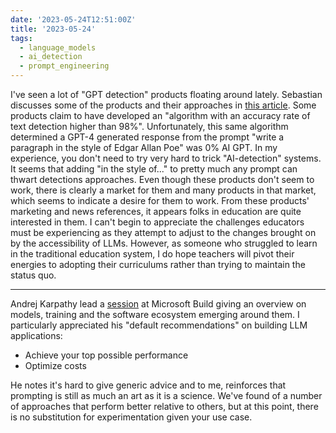 ```yaml
---
date: '2023-05-24T12:51:00Z'
title: '2023-05-24'
tags:
  - language_models
  - ai_detection
  - prompt_engineering
---
```


I've seen a lot of "GPT detection" products floating around lately.
Sebastian discusses some of the products and their approaches in [this article](https://sebastianraschka.com/blog/2023/detect-ai.html).
Some products claim to have developed an "algorithm with an accuracy rate of text detection higher than 98%".
Unfortunately, this same algorithm determined a GPT-4 generated response from the prompt "write a paragraph in the style of Edgar Allan Poe" was 0% AI GPT.
In my experience, you don't need to try very hard to trick "AI-detection" systems.
It seems that adding "in the style of..." to pretty much any prompt can thwart detections approaches.
Even though these products don't seem to work, there is clearly a market for them and many products in that market, which seems to indicate a desire for them to work.
From these products' marketing and news references, it appears folks in education are quite interested in them.
I can't begin to appreciate the challenges educators must be experiencing as they attempt to adjust to the changes brought on by the accessibility of LLMs.
However, as someone who struggled to learn in the traditional education system, I do hope teachers will pivot their energies to adopting their curriculums rather than trying to maintain the status quo.

---

Andrej Karpathy lead a [session](https://build.microsoft.com/en-US/sessions/db3f4859-cd30-4445-a0cd-553c3304f8e2?source=sessions) at Microsoft Build giving an overview on models, training and the software ecosystem emerging around them.
I particularly appreciated his "default recommendations" on building LLM applications:

- Achieve your top possible performance
- Optimize costs

He notes it's hard to give generic advice and to me, reinforces that prompting is still as much an art as it is a science.
We've found of a number of approaches that perform better relative to others, but at this point, there is no substitution for experimentation given your use case.

